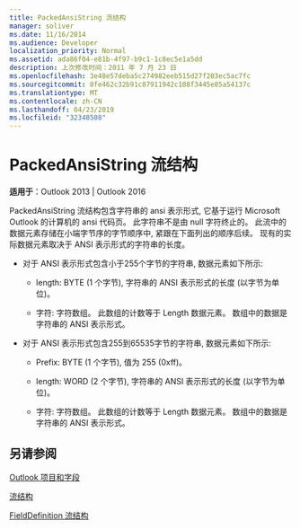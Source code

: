 ```yaml
---
title: PackedAnsiString 流结构
manager: soliver
ms.date: 11/16/2014
ms.audience: Developer
localization_priority: Normal
ms.assetid: ada86f04-e81b-4f97-b9c1-1c8ec5e1a5dd
description: 上次修改时间：2011 年 7 月 23 日
ms.openlocfilehash: 3e48e57deba5c274982eeb515d27f203ec5ac7fc
ms.sourcegitcommit: 8fe462c32b91c87911942c188f3445e85a54137c
ms.translationtype: MT
ms.contentlocale: zh-CN
ms.lasthandoff: 04/23/2019
ms.locfileid: "32348508"
---
```

# <a name="packedansistring-stream-structure"></a>PackedAnsiString 流结构

  
  
**适用于**：Outlook 2013 | Outlook 2016 
  
PackedAnsiString 流结构包含字符串的 ansi 表示形式, 它基于运行 Microsoft Outlook 的计算机的 ansi 代码页。 此字符串不是由 null 字符终止的。 此流中的数据元素存储在小端字节序的字节顺序中, 紧跟在下面列出的顺序后续。 现有的实际数据元素取决于 ANSI 表示形式的字符串的长度。
  
- 对于 ANSI 表示形式包含小于255个字节的字符串, 数据元素如下所示:
    
  - length: BYTE (1 个字节), 字符串的 ANSI 表示形式的长度 (以字节为单位)。
    
  - 字符: 字符数组。 此数组的计数等于 Length 数据元素。 数组中的数据是字符串的 ANSI 表示形式。
    
- 对于 ANSI 表示形式包含255到65535字节的字符串, 数据元素如下所示:
    
  - Prefix: BYTE (1 个字节), 值为 255 (0xff)。
    
  - length: WORD (2 个字节), 字符串的 ANSI 表示形式的长度 (以字节为单位)。
    
  - 字符: 字符数组。 此数组的计数等于 Length 数据元素。 数组中的数据是字符串的 ANSI 表示形式。
    
## <a name="see-also"></a>另请参阅



[Outlook 项目和字段](outlook-items-and-fields.md)
  
[流结构](stream-structures.md)
  
[FieldDefinition 流结构](fielddefinition-stream-structure.md)


